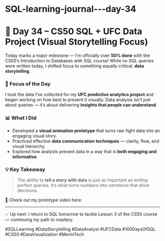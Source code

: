 # SQL-learning-journal---day-34

# 🧠 Day 34 – CS50 SQL + UFC Data Project (Visual Storytelling Focus)

Today marks a major milestone — I'm officially over **50% done** with the CS50’s Introduction to Databases with SQL course! While no SQL queries were written today, I shifted focus to something equally critical: **data storytelling**.

### 🎯 Focus of the Day
I took the data I’ve collected for my **UFC predictive analytics project** and began working on how best to present it visually. Data analysis isn’t just about queries — it’s about delivering **insights that people can understand**.

### 📊 What I Did
- Developed a **visual animation prototype** that turns raw fight data into an engaging visual story.
- Practiced effective **data communication techniques** — clarity, flow, and visual hierarchy.
- Explored how analysts present data in a way that is **both engaging and informative**.

### 💡 Key Takeaway
> The ability to **tell a story with data** is just as important as writing perfect queries. It’s what turns numbers into *narratives* that drive decisions.

🎥 Check out my prototype video here: 



---

✅ Up next: I return to SQL tomorrow to tackle Lesson 3 of the CS50 course — continuing my path to mastery.

#SQLLearning #DataStorytelling #DataAnalyst #UFCData #100DaysOfSQL #CS50 #DataVisualization #MenInTech
